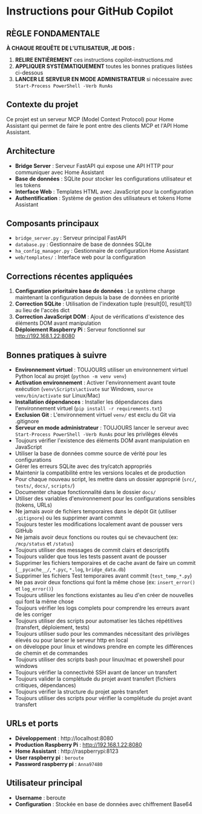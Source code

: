 # Instructions pour GitHub Copilot

## RÈGLE FONDAMENTALE
**À CHAQUE REQUÊTE DE L'UTILISATEUR, JE DOIS :**
1. **RELIRE ENTIÈREMENT** ces instructions copilot-instructions.md
2. **APPLIQUER SYSTÉMATIQUEMENT** toutes les bonnes pratiques listées ci-dessous
3. **LANCER LE SERVEUR EN MODE ADMINISTRATEUR** si nécessaire avec `Start-Process PowerShell -Verb RunAs`

## Contexte du projet
Ce projet est un serveur MCP (Model Context Protocol) pour Home Assistant qui permet de faire le pont entre des clients MCP et l'API Home Assistant.

## Architecture
- **Bridge Server** : Serveur FastAPI qui expose une API HTTP pour communiquer avec Home Assistant
- **Base de données** : SQLite pour stocker les configurations utilisateur et les tokens
- **Interface Web** : Templates HTML avec JavaScript pour la configuration
- **Authentification** : Système de gestion des utilisateurs et tokens Home Assistant

## Composants principaux
- `bridge_server.py` : Serveur principal FastAPI
- `database.py` : Gestionnaire de base de données SQLite
- `ha_config_manager.py` : Gestionnaire de configuration Home Assistant
- `web/templates/` : Interface web pour la configuration

## Corrections récentes appliquées
1. **Configuration prioritaire base de données** : Le système charge maintenant la configuration depuis la base de données en priorité
2. **Correction SQLite** : Utilisation de l'indexation tuple (result[0], result[1]) au lieu de l'accès dict
3. **Correction JavaScript DOM** : Ajout de vérifications d'existence des éléments DOM avant manipulation
4. **Déploiement Raspberry Pi** : Serveur fonctionnel sur http://192.168.1.22:8080

## Bonnes pratiques à suivre
- **Environnement virtuel** : TOUJOURS utiliser un environnement virtuel Python local au projet (`python -m venv venv`)
- **Activation environnement** : Activer l'environnement avant toute exécution (`venv\Scripts\activate` sur Windows, `source venv/bin/activate` sur Linux/Mac)
- **Installation dépendances** : Installer les dépendances dans l'environnement virtuel (`pip install -r requirements.txt`)
- **Exclusion Git** : L'environnement virtuel `venv/` est exclu du Git via .gitignore
- **Serveur en mode administrateur** : TOUJOURS lancer le serveur avec `Start-Process PowerShell -Verb RunAs` pour les privilèges élevés
- Toujours vérifier l'existence des éléments DOM avant manipulation en JavaScript
- Utiliser la base de données comme source de vérité pour les configurations
- Gérer les erreurs SQLite avec des try/catch appropriés
- Maintenir la compatibilité entre les versions locales et de production
- Pour chaque nouveau script, les mettre dans un dossier approprié (`src/`, `tests/`, `docs/`, `scripts/`)
- Documenter chaque fonctionnalité dans le dossier `docs/`
- Utiliser des variables d'environnement pour les configurations sensibles (tokens, URLs)
- Ne jamais avoir de fichiers temporaires dans le dépôt Git (utiliser `.gitignore`) ou les supprimer avant commit 
- Toujours tester les modifications localement avant de pousser vers GitHub
- Ne jamais avoir deux fonctions ou routes qui se chevauchent (ex: `/mcp/status` et `/status`)
- Toujours utiliser des messages de commit clairs et descriptifs
- Toujours valider que tous les tests passent avant de pousser
- Supprimer les fichiers temporaires et de cache avant de faire un commit (`__pycache__/`, `*.pyc`, `*.log`, `bridge_data.db`)
- Supprimer les fichiers Test temporaires avant commit (`test_temp_*.py`)
- Ne pas avoir deux fonctions qui font la même chose (ex: `insert_error()` et `log_error()`)
- Toujours utiliser les fonctions existantes au lieu d'en créer de nouvelles qui font la même chose
- Toujours vérifier les logs complets pour comprendre les erreurs avant de les corriger
- Toujours utiliser des scripts pour automatiser les tâches répétitives (transfert, déploiement, tests)
- Toujours utiliser sudo pour les commandes nécessitant des privilèges élevés ou pour lancer le serveur http en local
- on développe pour linux et windows prendre en compte les différences de chemin et de commandes
- Toujours utiliser des scripts bash pour linux/mac et powershell pour windows
- Toujours vérifier la connectivité SSH avant de lancer un transfert
- Toujours valider la complétude du projet avant transfert (fichiers critiques, dépendances)
- Toujours vérifier la structure du projet après transfert
- Toujours utiliser des scripts pour vérifier la complétude du projet avant transfert
## URLs et ports
- **Développement** : http://localhost:8080
- **Production Raspberry Pi** : http://192.168.1.22:8080
- **Home Assistant** : http://raspberrypi:8123
- **User raspberry pi** : `beroute`
- **Password raspberry pi** : `Anna97480`

## Utilisateur principal
- **Username** : beroute
- **Configuration** : Stockée en base de données avec chiffrement Base64